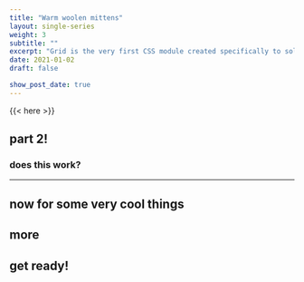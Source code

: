 ```yaml
---
title: "Warm woolen mittens"
layout: single-series
weight: 3
subtitle: ""
excerpt: "Grid is the very first CSS module created specifically to solve the layout problems we’ve all been hacking our way around for as long as we’ve been making websites."
date: 2021-01-02
draft: false

show_post_date: true
---
```


{{< here >}}


## part 2!

### does this work?

---

## now for some very cool things

## more

## get ready!
